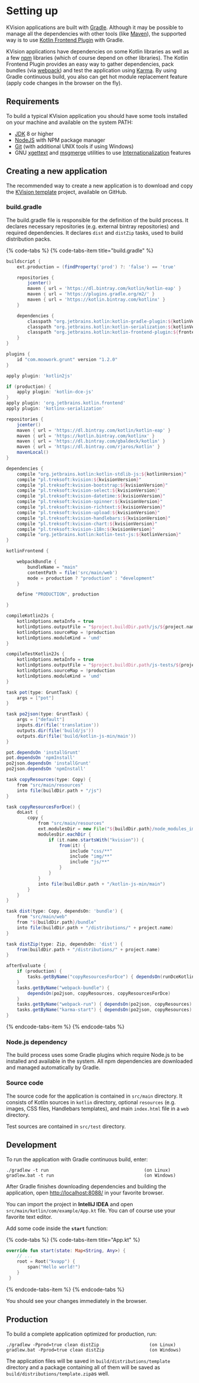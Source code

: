 # Setting up

KVision applications are built with [Gradle](http://gradle.org/). Although it may be possible to manage all the dependencies with other tools \(like [Maven](https://maven.apache.org/)\), the supported way is to use [Kotlin Frontend Plugin](https://github.com/Kotlin/kotlin-frontend-plugin) with Gradle.

KVision applications have dependencies on some Kotlin libraries as well as a few [npm](https://www.npmjs.com/) libraries \(which of course depend on other libraries\). The Kotlin Frontend Plugin provides an easy way to gather dependencies, pack bundles \(via [webpack](https://webpack.github.io/)\) and test the application using [Karma](http://karma-runner.github.io/1.0/index.html). By using Gradle continuous build, you also can get hot module replacement feature \(apply code changes in the browser on the fly\).

## Requirements

To build a typical KVision application you should have some tools installed on your machine and available on the system PATH:

* [JDK](https://jdk.java.net/) 8 or higher
* [NodeJS](https://nodejs.org) with NPM package manager
* [Git](https://git-scm.com) \(with additional UNIX tools if using Windows\)
* GNU [xgettext](https://www.gnu.org/software/gettext) and [msgmerge](https://www.gnu.org/software/gettext) utilities to use [Internationalization](internationalization.md) features    

## Creating a new application

The recommended way to create a new application is to download and copy the [KVision template](https://github.com/rjaros/kvision-examples/tree/master/template) project, available on GitHub.

### build.gradle

The build.gradle file is responsible for the definition of the build process. It declares necessary repositories \(e.g. external bintray repositories\) and required dependencies. It declares `dist` and `distZip` tasks, used to build distribution packs.

{% code-tabs %}
{% code-tabs-item title="build.gradle" %}
```groovy
buildscript {
    ext.production = (findProperty('prod') ?: 'false') == 'true'

    repositories {
        jcenter()
        maven { url = 'https://dl.bintray.com/kotlin/kotlin-eap' }
        maven { url = 'https://plugins.gradle.org/m2/' }
        maven { url = 'https://kotlin.bintray.com/kotlinx' }
    }

    dependencies {
        classpath "org.jetbrains.kotlin:kotlin-gradle-plugin:${kotlinVersion}"
        classpath "org.jetbrains.kotlin:kotlin-serialization:${kotlinVersion}"
        classpath "org.jetbrains.kotlin:kotlin-frontend-plugin:${frontendPluginVersion}"
    }
}

plugins {
    id "com.moowork.grunt" version "1.2.0"
}

apply plugin: 'kotlin2js'

if (production) {
    apply plugin: 'kotlin-dce-js'
}
apply plugin: 'org.jetbrains.kotlin.frontend'
apply plugin: 'kotlinx-serialization'

repositories {
    jcenter()
    maven { url = 'https://dl.bintray.com/kotlin/kotlin-eap' }
    maven { url = 'https://kotlin.bintray.com/kotlinx' }
    maven { url = 'https://dl.bintray.com/gbaldeck/kotlin' }
    maven { url = 'https://dl.bintray.com/rjaros/kotlin' }
    mavenLocal()
}

dependencies {
    compile "org.jetbrains.kotlin:kotlin-stdlib-js:${kotlinVersion}"
    compile "pl.treksoft:kvision:${kvisionVersion}"
    compile "pl.treksoft:kvision-bootstrap:${kvisionVersion}"
    compile "pl.treksoft:kvision-select:${kvisionVersion}"
    compile "pl.treksoft:kvision-datetime:${kvisionVersion}"
    compile "pl.treksoft:kvision-spinner:${kvisionVersion}"
    compile "pl.treksoft:kvision-richtext:${kvisionVersion}"
    compile "pl.treksoft:kvision-upload:${kvisionVersion}"
    compile "pl.treksoft:kvision-handlebars:${kvisionVersion}"
    compile "pl.treksoft:kvision-chart:${kvisionVersion}"
    compile "pl.treksoft:kvision-i18n:${kvisionVersion}"
    compile "org.jetbrains.kotlin:kotlin-test-js:${kotlinVersion}"
}

kotlinFrontend {

    webpackBundle {
        bundleName = "main"
        contentPath = file('src/main/web')
        mode = production ? "production" : "development"
    }

    define "PRODUCTION", production

}

compileKotlin2Js {
    kotlinOptions.metaInfo = true
    kotlinOptions.outputFile = "$project.buildDir.path/js/${project.name}.js"
    kotlinOptions.sourceMap = !production
    kotlinOptions.moduleKind = 'umd'
}

compileTestKotlin2Js {
    kotlinOptions.metaInfo = true
    kotlinOptions.outputFile = "$project.buildDir.path/js-tests/${project.name}-tests.js"
    kotlinOptions.sourceMap = !production
    kotlinOptions.moduleKind = 'umd'
}

task pot(type: GruntTask) {
    args = ["pot"]
}

task po2json(type: GruntTask) {
    args = ["default"]
    inputs.dir(file('translation'))
    outputs.dir(file('build/js'))
    outputs.dir(file('build/kotlin-js-min/main'))
}

pot.dependsOn 'installGrunt'
pot.dependsOn 'npmInstall'
po2json.dependsOn 'installGrunt'
po2json.dependsOn 'npmInstall'

task copyResources(type: Copy) {
    from "src/main/resources"
    into file(buildDir.path + "/js")
}

task copyResourcesForDce() {
    doLast {
        copy {
            from "src/main/resources"
            ext.modulesDir = new File("${buildDir.path}/node_modules_imported/")
            modulesDir.eachDir {
                if (it.name.startsWith("kvision")) {
                    from(it) {
                        include "css/**"
                        include "img/**"
                        include "js/**"
                    }
                }
            }
            into file(buildDir.path + "/kotlin-js-min/main")
        }
    }
}

task dist(type: Copy, dependsOn: 'bundle') {
    from "src/main/web"
    from "${buildDir.path}/bundle"
    into file(buildDir.path + "/distributions/" + project.name)
}

task distZip(type: Zip, dependsOn: 'dist') {
    from(buildDir.path + "/distributions/" + project.name)
}

afterEvaluate {
    if (production) {
        tasks.getByName("copyResourcesForDce") { dependsOn(runDceKotlinJs) }
    }
    tasks.getByName("webpack-bundle") {
        dependsOn(po2json, copyResources, copyResourcesForDce)
    }
    tasks.getByName("webpack-run") { dependsOn(po2json, copyResources) }
    tasks.getByName("karma-start") { dependsOn(po2json, copyResources) }
}
```
{% endcode-tabs-item %}
{% endcode-tabs %}

### Node.js dependency

The build process uses some Gradle plugins which require Node.js to be installed and available in the system. All npm dependencies are downloaded and managed automatically by Gradle.

### Source code

The source code for the application is contained in `src/main` directory. It consists of Kotlin sources in `kotlin` directory, optional `resources` \(e.g. images, CSS files, Handlebars templates\), and main `index.html` file in a `web` directory.

Test sources are contained in `src/test` directory.

## Development

To run the application with Gradle continuous build, enter:

```text
./gradlew -t run                                    (on Linux)
gradlew.bat -t run                                  (on Windows)
```

After Gradle finishes downloading dependencies and building the application, open [http://localhost:8088/](http://localhost:8088/) in your favorite browser.

You can import the project in **IntelliJ IDEA** and open `src/main/kotlin/com/example/App.kt` file. You can of course use your favorite text editor.

Add some code inside the **`start`** function:

{% code-tabs %}
{% code-tabs-item title="App.kt" %}
```kotlin
override fun start(state: Map<String, Any>) {
    // ...
    root = Root("kvapp") {
        span("Hello world!")
    }
 }
```
{% endcode-tabs-item %}
{% endcode-tabs %}

You should see your changes immediately in the browser.

## Production

To build a complete application optimized for production, run:

```text
./gradlew -Pprod=true clean distZip                   (on Linux)
gradlew.bat -Pprod=true clean distZip                 (on Windows)
```

The application files will be saved in `build/distributions/template` directory and a package containing all of them will be saved as `build/distributions/template.zip`as well.
